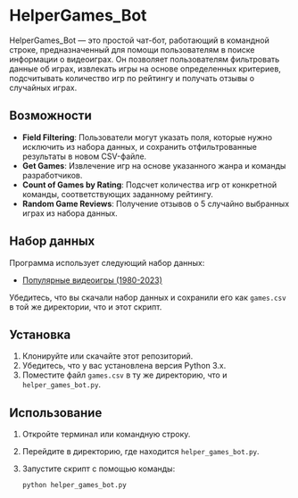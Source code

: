 # HelperGames_Bot

HelperGames_Bot — это простой чат-бот, работающий в командной строке, предназначенный для помощи пользователям в поиске информации о видеоиграх. Он позволяет пользователям фильтровать данные об играх, извлекать игры на основе определенных критериев, подсчитывать количество игр по рейтингу и получать отзывы о случайных играх.

## Возможности
- **Field Filtering**: Пользователи могут указать поля, которые нужно исключить из набора данных, и сохранить отфильтрованные результаты в новом CSV-файле.
- **Get Games**: Извлечение игр на основе указанного жанра и команды разработчиков.
- **Count of Games by Rating**: Подсчет количества игр от конкретной команды, соответствующих заданному рейтингу.
- **Random Game Reviews**: Получение отзывов о 5 случайно выбранных играх из набора данных.

## Набор данных
Программа использует следующий набор данных:
- [Популярные видеоигры (1980-2023)](https://www.kaggle.com/datasets/arnabchaki/popular-video-games-1980-2023?resource=download)

Убедитесь, что вы скачали набор данных и сохранили его как `games.csv` в той же директории, что и этот скрипт.

## Установка
1. Клонируйте или скачайте этот репозиторий.
2. Убедитесь, что у вас установлена версия Python 3.x.
3. Поместите файл `games.csv` в ту же директорию, что и `helper_games_bot.py`.

## Использование
1. Откройте терминал или командную строку.
2. Перейдите в директорию, где находится `helper_games_bot.py`.
3. Запустите скрипт с помощью команды:

   ```bash
   python helper_games_bot.py
